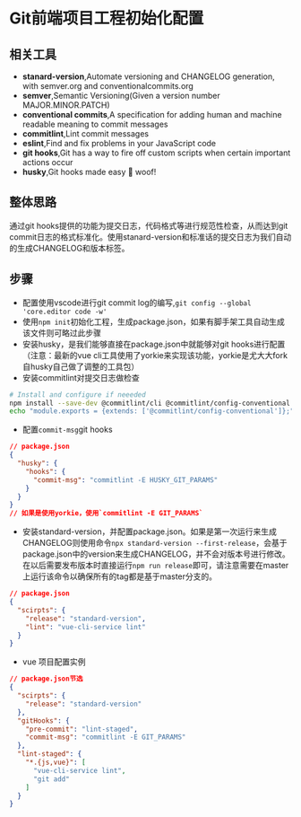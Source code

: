 # Git前端项目工程初始化配置

## 相关工具
* **stanard-version**,Automate versioning and CHANGELOG generation, with semver.org and conventionalcommits.org
* **semver**,Semantic Versioning(Given a version number MAJOR.MINOR.PATCH)
* **conventional commits**,A specification for adding human and machine readable meaning to commit messages
* **commitlint**,Lint commit messages 
* **eslint**,Find and fix problems in your JavaScript code
* **git hooks**,Git has a way to fire off custom scripts when certain important actions occur
* **husky**,Git hooks made easy 🐶 woof!

## 整体思路
通过git hooks提供的功能为提交日志，代码格式等进行规范性检查，从而达到git commit日志的格式标准化。使用stanard-version和标准话的提交日志为我们自动的生成CHANGELOG和版本标签。

## 步骤
* 配置使用vscode进行git commit log的编写,`git config --global 'core.editor code -w'`
* 使用`npm init`初始化工程，生成package.json，如果有脚手架工具自动生成该文件则可略过此步骤
* 安装husky，是我们能够直接在package.json中就能够对git hooks进行配置（注意：最新的vue cli工具使用了yorkie来实现该功能，yorkie是尤大大fork自husky自己做了调整的工具包）
* 安装commitlint对提交日志做检查
```bash
# Install and configure if neeeded
npm install --save-dev @commitlint/cli @commitlint/config-conventional
echo "module.exports = {extends: ['@commitlint/config-conventional']};" > commitlint.config.js
```
* 配置`commit-msg`git hooks
```json
// package.json
{
  "husky": {
    "hooks": {
      "commit-msg": "commitlint -E HUSKY_GIT_PARAMS"
    }
  }
}
// 如果是使用yorkie，使用`commitlint -E GIT_PARAMS`
```
* 安装standard-version，并配置package.json。如果是第一次运行来生成CHANGELOG则使用命令`npx standard-version --first-release`，会基于package.json中的version来生成CHANGELOG，并不会对版本号进行修改。在以后需要发布版本时直接运行`npm run release`即可，请注意需要在master上运行该命令以确保所有的tag都是基于master分支的。
```json
// package.json
{
  "scirpts": {
    "release": "standard-version",
    "lint": "vue-cli-service lint"
  }
}
```
* vue 项目配置实例
```json
// package.json节选
{
  "scirpts": {
    "release": "standard-version"
  },
  "gitHooks": {
    "pre-commit": "lint-staged",
    "commit-msg": "commitlint -E GIT_PARAMS"
  },
  "lint-staged": {
    "*.{js,vue}": [
      "vue-cli-service lint",
      "git add"
    ]
  }
}
```
